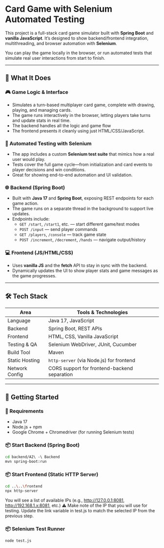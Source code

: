 # Card Game with Selenium Automated Testing

This project is a full-stack card game simulator built with **Spring Boot** and **vanilla JavaScript**. It’s designed to show backend/frontend integration, multithreading, and browser automation with **Selenium**.

You can play the game locally in the browser, or run automated tests that simulate real user interactions from start to finish.

---

## 📌 What It Does

### 🎮 Game Logic & Interface
- Simulates a turn-based multiplayer card game, complete with drawing, playing, and managing cards.
- The game runs interactively in the browser, letting players take turns and update stats in real time.
- The backend handles all the logic and game flow 
- The frontend presents it cleanly using just HTML/CSS/JavaScript.

### 🧪 Automated Testing with Selenium
- The app includes a custom **Selenium test suite** that mimics how a real user would play.
- Tests cover the full game cycle—from initialization and card events to player decisions and win conditions.
- Great for showing end-to-end automation and UI validation.

### 🌐 Backend (Spring Boot)
- Built with **Java 17** and **Spring Boot**, exposing REST endpoints for each game action.
- The game runs on a separate thread in the background to support live updates.
- Endpoints include:
  - `GET /start`, `/start1`, etc. — start different game/test modes
  - `POST /input` — send player commands
  - `GET /players`, `/console` — track game state
  - `POST /increment`, `/decrement`, `/hands` — navigate output/history

### 💻 Frontend (JS/HTML/CSS)
- Uses **vanilla JS** and the **fetch** API to stay in sync with the backend.
- Dynamically updates the UI to show player stats and game messages as the game progresses.

---

## 🛠️ Tech Stack

| Area            | Tools & Technologies                        |
|-----------------|---------------------------------------------|
| Language         | Java 17, JavaScript                         |
| Backend          | Spring Boot, REST APIs                      |
| Frontend         | HTML, CSS, Vanilla JavaScript               |
| Testing & QA     | Selenium WebDriver, JUnit, Cucumber         |
| Build Tool       | Maven                                       |
| Static Hosting   | `http-server` (via Node.js) for frontend    |
| Network Config   | CORS support for frontend-backend separation |

---

## 🚀 Getting Started

### 🔧 Requirements
- Java 17
- Node.js + npm
- Google Chrome + Chromedriver (for running Selenium tests)


### 📦 Start Backend (Spring Boot)
```bash
cd backend/A2\ -\ Backend
mvn spring-boot:run
```

### 📦 Start Frontend (Static HTTP Server)
```bash
cd ..\..\frontend
npx http-server
```
You will see a list of available IPs (e.g., http://127.0.0.1:8081, http://192.168.1.x:8081, etc.)
⚠️ Make note of the IP that you will use for testing.
Update the link variable in test.js to match the selected IP from the previous step.

### 📦 Selenium Test Runner
```bash
node test.js
```
